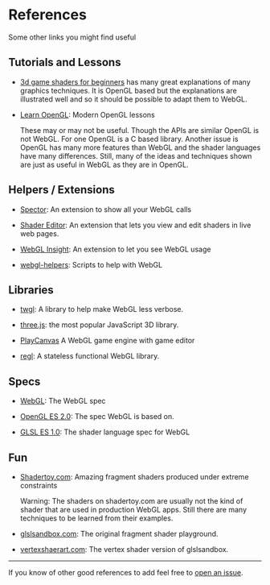 # References

Some other links you might find useful

## Tutorials and Lessons

* [3d game shaders for beginners](https://lettier.github.io/3d-game-shaders-for-beginners/)
  has many great explanations of many graphics techniques. It is OpenGL based but
  the explanations are illustrated well and so it should be possible to adapt them
  to WebGL.

* [Learn OpenGL](https://learnopengl.com/): Modern OpenGL lessons

  These may or may not be useful. Though the APIs are similar OpenGL is not WebGL. For one OpenGL
  is a C based library. Another issue is OpenGL has many more features than WebGL and the
  shader languages have many differences. Still, many of the ideas and techniques shown are
  just as useful in WebGL as they are in OpenGL.

## Helpers / Extensions

* [Spector](https://chrome.google.com/webstore/detail/spectorjs/denbgaamihkadbghdceggmchnflmhpmk?hl=en): An extension to show all your WebGL calls

* [Shader Editor](https://chrome.google.com/webstore/detail/shader-editor/ggeaidddejpbakgafapihjbgdlbbbpob?hl=en): An extension that lets you view and edit shaders in live web pages.

* [WebGL Insight](https://chrome.google.com/webstore/detail/webgl-insight/djdcbmfacaaocoomokenoalbomllhnko?hl=en): An extension to let you see WebGL usage

* [webgl-helpers](https://greggman.github.io/webgl-helpers/): Scripts to help with WebGL

## Libraries

* [twgl](https://twgljs.org): A library to help make WebGL less verbose.

* [three.js](https://threejs.org): the most popular JavaScript 3D library.

* [PlayCanvas](https://playcanvas.com/) A WebGL game engine with game editor

* [regl](https://regl.party/): A stateless functional WebGL library.

## Specs

* [WebGL](https://www.khronos.org/registry/webgl/specs/latest/1.0/): The WebGL spec

* [OpenGL ES 2.0](https://www.khronos.org/registry/OpenGL/specs/es/2.0/es_full_spec_2.0.pdf): The spec WebGL is based on.

* [GLSL ES 1.0](https://www.khronos.org/files/opengles_shading_language.pdf): The shader language spec for WebGL

## Fun

* [Shadertoy.com](https://shadertoy.com): Amazing fragment shaders produced under extreme constraints

  Warning: The shaders on shadertoy.com are usually not the kind of shader that are used in production
  WebGL apps. Still there are many techniques to be learned from their examples.

* [glslsandbox.com](https://glslsandbox.com): The original fragment shader playground.

* [vertexshaerart.com](https://vertexshaderart.com): The vertex shader version of glslsandbox.

---

If you know of other good references to add feel free to
[open an issue](https://github.com/gfxfundamentals/webgl-fundamentals/issues).
